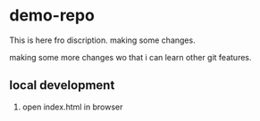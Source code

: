 # demo-repo

This is here fro discription.
making some changes.

making some more changes wo that i can learn other git features.

## local development

1. open index.html in browser